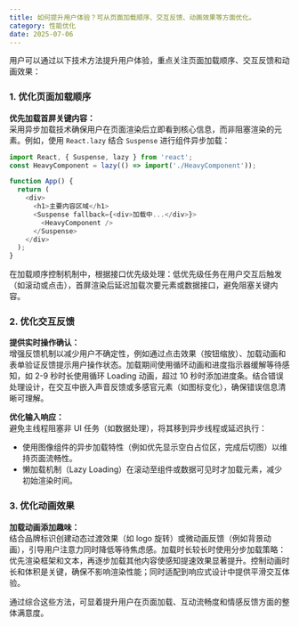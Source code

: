 ```yaml
---
title: 如何提升用户体验？可从页面加载顺序、交互反馈、动画效果等方面优化。
category: 性能优化
date: 2025-07-06
---
```

用户可以通过以下技术方法提升用户体验，重点关注页面加载顺序、交互反馈和动画效果：

### 1. 优化页面加载顺序
**优先加载首屏关键内容：**  
采用异步加载技术确保用户在页面渲染后立即看到核心信息，而非阻塞渲染的元素。例如，使用 `React.lazy` 结合 `Suspense` 进行组件异步加载：  
```javascript
import React, { Suspense, lazy } from 'react';
const HeavyComponent = lazy(() => import('./HeavyComponent'));

function App() {
  return (
    <div>
      <h1>主要内容区域</h1>
      <Suspense fallback={<div>加载中...</div>}>
        <HeavyComponent />
      </Suspense>
    </div>
  );
}
```  
在加载顺序控制机制中，根据接口优先级处理：低优先级任务在用户交互后触发（如滚动或点击），首屏渲染后延迟加载次要元素或数据接口，避免阻塞关键内容。

### 2. 优化交互反馈
**提供实时操作确认：**  
增强反馈机制以减少用户不确定性，例如通过点击效果（按钮缩放）、加载动画和表单验证反馈提示用户操作状态。加载期间使用循环动画和进度指示器缓解等待感知，如 2-9 秒时长使用循环 Loading 动画，超过 10 秒时添加进度条。结合错误处理设计，在交互中嵌入声音反馈或多感官元素（如图标变化），确保错误信息清晰可理解。

**优化输入响应：**  
避免主线程阻塞非 UI 任务（如数据处理），将其移到异步线程或延迟执行：
- 使用图像组件的异步加载特性（例如优先显示空白占位区，完成后切图）以维持页面流畅性。
- 懒加载机制（Lazy Loading）在滚动至组件或数据可见时才加载元素，减少初始渲染时间。

### 3. 优化动画效果
**加载动画添加趣味：**  
结合品牌标识创建动态过渡效果（如 logo 旋转）或微动画反馈（例如背景动画），引导用户注意力同时降低等待焦虑感。加载时长较长时使用分步加载策略：优先渲染框架和文本，再逐步加载其他内容使感知提速效果显著提升。控制动画时长和体积是关键，确保不影响渲染性能；同时适配到响应式设计中提供平滑交互体验。

通过综合这些方法，可显着提升用户在页面加载、互动流畅度和情感反馈方面的整体满意度。

